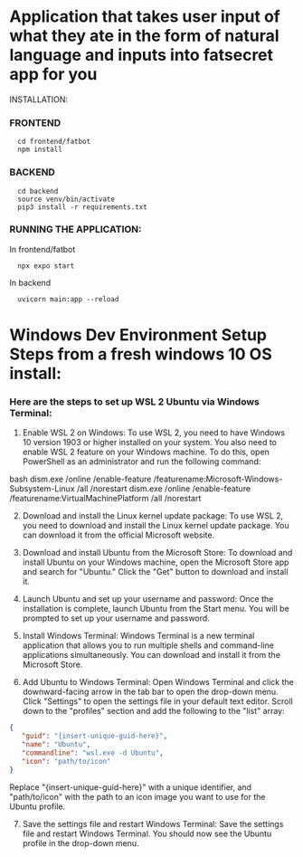 # Application that takes user input of what they ate in the form of natural language and inputs into fatsecret app for you

INSTALLATION:

### FRONTEND
```
  cd frontend/fatbot
  npm install
```
### BACKEND
```
  cd backend
  source venv/bin/activate
  pip3 install -r requirements.txt
```
### RUNNING THE APPLICATION:
In frontend/fatbot
```
  npx expo start
```
In backend
```
  uvicorn main:app --reload
```




# Windows Dev Environment Setup Steps from a fresh windows 10 OS install:

### Here are the steps to set up WSL 2 Ubuntu via Windows Terminal:

  1. Enable WSL 2 on Windows: To use WSL 2, you need to have Windows 10 version 1903 or higher installed on your system. You also need to enable WSL 2 feature on your Windows machine. To do this, open PowerShell as an administrator and run the following command:

  bash
  dism.exe /online /enable-feature /featurename:Microsoft-Windows-Subsystem-Linux /all /norestart
  dism.exe /online /enable-feature /featurename:VirtualMachinePlatform /all /norestart
  
  2. Download and install the Linux kernel update package: To use WSL 2, you need to download and install the Linux kernel update package. You can download it from the official Microsoft website.

  3. Download and install Ubuntu from the Microsoft Store: To download and install Ubuntu on your Windows machine, open the Microsoft Store app and search for        "Ubuntu."     Click the "Get" button to download and install it.

  4. Launch Ubuntu and set up your username and password: Once the installation is complete, launch Ubuntu from the Start menu. You will be prompted to set up your username and password.

  5. Install Windows Terminal: Windows Terminal is a new terminal application that allows you to run multiple shells and command-line applications simultaneously. You can download and install it from the Microsoft Store.

  6. Add Ubuntu to Windows Terminal: Open Windows Terminal and click the downward-facing arrow in the tab bar to open the drop-down menu. Click "Settings" to open the settings file in your default text editor. Scroll down to the "profiles" section and add the following to the "list" array:

  ```json
  {
     "guid": "{insert-unique-guid-here}",
     "name": "Ubuntu",
     "commandline": "wsl.exe -d Ubuntu",
     "icon": "path/to/icon"
  }
  ```
Replace "{insert-unique-guid-here}" with a unique identifier, and "path/to/icon" with the path to an icon image you want to use for the Ubuntu profile.

  7. Save the settings file and restart Windows Terminal: Save the settings file and restart Windows Terminal. You should now see the Ubuntu profile in the drop-down menu.
